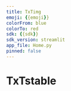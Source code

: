 ```yaml
---
title: TxTimg
emoji: {{emoji}}
colorFrom: blue
colorTo: red
sdk: {{sdk}}
sdk_version: streamlit
app_file: Home.py
pinned: false
---
```

# TxTstable
